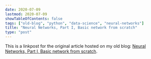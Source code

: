 ```yaml
---
date: 2020-07-09
lastmod: 2020-07-09
showTableOfContents: false
tags: ["old-blog", "python", "data-science", "neural-networks"]
title: "Neural Networks, Part I, Basic network from scratch"
type: "post"
---
```


This is a linkpost for the original article hosted on my old blog: [Neural Networks, Part I, Basic network from scratch](https://lovkush-a.github.io/python/data%20science/neural%20network/2020/07/09/neural1.html). 